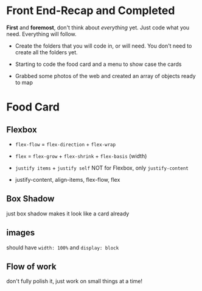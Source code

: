# Front End-Recap and Completed

**First** and **foremost**, don't think about _everything_ yet. Just code what you need. Everything will follow.

-   Create the folders that you will code in, or will need. You don't need to create all the folders yet.

-   Starting to code the food card and a menu to show case the cards

-   Grabbed some photos of the web and created an array of objects ready to map

# Food Card

## Flexbox

-   `flex-flow` = `flex-direction` + `flex-wrap`

-   `flex` = `flex-grow` + `flex-shrink` + `flex-basis` (width)

-   `justify items` + `justify self` NOT for Flexbox, only `justify-content`

-   justify-content, align-items, flex-flow, flex

## Box Shadow

just box shadow makes it look like a card already

## images

should have `width: 100%` and `display: block`

## Flow of work

don't fully polish it, just work on small things at a time!

